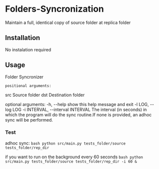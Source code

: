 # Folders-Syncronization
Maintain a full, identical copy of source folder at replica folder

## Installation

No instalation required

## Usage

Folder Syncronizer

    positional arguments:
  src                   Source folder
  dst                   Destination folder

optional arguments:
  -h, --help            show this help message and exit
  -l LOG, --log LOG
  -i INTERVAL, --interval INTERVAL
                        The interval (in seconds) in which the program will do the sync routine.If none is provided, an adhoc sync will be performed.

### Test

adhoc sync: 
    ```bash
    python src/main.py tests_folder/source tests_folder/rep_dir 
    ```

if you want to run on the background every 60 seconds 
    ```bash
    python src/main.py tests_folder/source tests_folder/rep_dir -i 60 &
    ```


